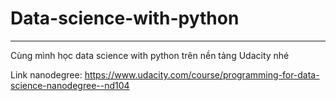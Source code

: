 # Data-science-with-python
---
Cùng mình học data science with python trên nền tảng Udacity nhé

Link nanodegree: https://www.udacity.com/course/programming-for-data-science-nanodegree--nd104

